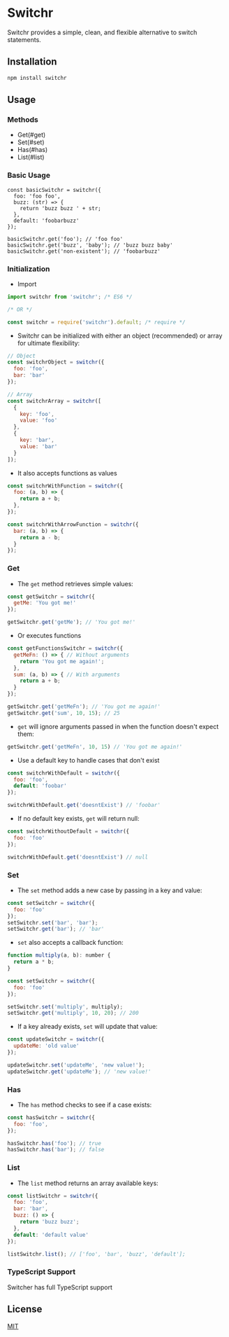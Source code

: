 # Switchr

Switchr provides a simple, clean, and flexible alternative to switch statements.

## Installation

```bash
npm install switchr
```

## Usage

### Methods
- Get(#get)
- Set(#set)
- Has(#has)
- List(#list)

### Basic Usage
```javasdcript
const basicSwitchr = switchr({
  foo: 'foo foo',
  buzz: (str) => {
    return 'buzz buzz ' + str;
  },
  default: 'foobarbuzz'
});

basicSwitchr.get('foo'); // 'foo foo'
basicSwitchr.get('buzz', 'baby'); // 'buzz buzz baby'
basicSwitchr.get('non-existent'); // 'foobarbuzz'
```

### Initialization

- Import
```javascript
import switchr from 'switchr'; /* ES6 */

/* OR */

const switchr = require('switchr').default; /* require */
```

- Switchr can be initialized with either an object (recommended) or array for ultimate flexibility:

```javascript
// Object
const switchrObject = switchr({
  foo: 'foo',
  bar: 'bar'
});

// Array
const switchrArray = switchr([
  {
    key: 'foo',
    value: 'foo'
  },
  {
    key: 'bar',
    value: 'bar'
  }
]);
```

- It also accepts functions as values

```javascript
const switchrWithFunction = switchr({
  foo: (a, b) => {
    return a + b;
  },
});

const switchrWithArrowFunction = switchr({
  bar: (a, b) => {
    return a - b;
  }
});
```

### Get

- The `get` method retrieves simple values:
```javascript
const getSwitchr = switchr({
  getMe: 'You got me!'
});

getSwitchr.get('getMe'); // 'You got me!'
```
- Or executes functions
```javascript
const getFunctionsSwitchr = switchr({
  getMeFn: () => { // Without arguments
    return 'You got me again!';
  },
  sum: (a, b) => { // With arguments
    return a + b;
  }
});

getSwitchr.get('getMeFn'); // 'You got me again!'
getSwitchr.get('sum', 10, 15); // 25
```
- `get` will ignore arguments passed in when the function doesn't expect them:
```javascript
getSwitchr.get('getMeFn', 10, 15) // 'You got me again!'
```

- Use a default key to handle cases that don't exist
```javascript
const switchrWithDefault = switchr({
  foo: 'foo',
  default: 'foobar'
});

switchrWithDefault.get('doesntExist') // 'foobar'
```

- If no default key exists, `get` will return null:
```javascript
const switchrWithoutDefault = switchr({
  foo: 'foo'
});

switchrWithDefault.get('doesntExist') // null
```


### Set
- The `set` method adds a new case by passing in a key and value:
```javascript
const setSwitchr = switchr({
  foo: 'foo'
});
setSwitchr.set('bar', 'bar');
setSwitchr.get('bar'); // 'bar'
```

- `set` also accepts a callback function:
```javascript
function multiply(a, b): number {
  return a * b;
}

const setSwitchr = switchr({
  foo: 'foo'
});

setSwitchr.set('multiply', multiply);
setSwitchr.get('multiply', 10, 20); // 200
```

- If a key already exists, `set` will update that value:
```javascript
const updateSwitchr = switchr({
  updateMe: 'old value'
});

updateSwitchr.set('updateMe', 'new value!');
updateSwitchr.get('updateMe'); // 'new value!'
```

### Has

- The `has` method checks to see if a case exists:
```javascript
const hasSwitchr = switchr({
  foo: 'foo',
});

hasSwitchr.has('foo'); // true
hasSwitchr.has('bar'); // false
```

### List

- The `list` method returns an array available keys:
```javascript
const listSwitchr = switchr({
  foo: 'foo',
  bar: 'bar',
  buzz: () => {
    return 'buzz buzz';
  },
  default: 'default value'
});

listSwitchr.list(); // ['foo', 'bar', 'buzz', 'default'];
```

### TypeScript Support
Switcher has full TypeScript support

## License
[MIT](https://choosealicense.com/licenses/mit/)
